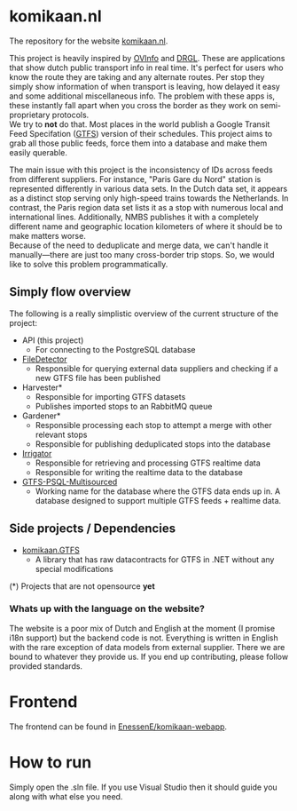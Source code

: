 # komikaan.nl
The repository for the website [komikaan.nl](https://komikaan.nl). <br>

This project is heavily inspired by [OVInfo](https://play.google.com/store/apps/details?id=nl.skywave.ovinfo&hl=en) and [DRGL](https://drgl.nl/). These are applications that show dutch public transport info in real time. It's perfect for users who know the route they are taking and any alternate routes. Per stop they simply show information of when transport is leaving, how delayed it easy and some additional miscellaneous info. The problem with these apps is, these instantly fall apart when you cross the border as they work on semi-proprietary protocols. <br>
We try to <b>not</b> do that. Most places in the world publish a Google Transit Feed Specifation ([GTFS](https://gtfs.org)) version of their schedules. This project aims to grab all those public feeds, force them into a database and make them easily querable. <br>

The main issue with this project is the inconsistency of IDs across feeds from different suppliers. For instance, "Paris Gare du Nord" station is represented differently in various data sets. In the Dutch data set, it appears as a distinct stop serving only high-speed trains towards the Netherlands. In contrast, the Paris region data set lists it as a stop with numerous local and international lines. Additionally, NMBS publishes it with a completely different name and geographic location kilometers of where it should be to make matters worse. <br> 
Because of the need to deduplicate and merge data, we can't handle it manually—there are just too many cross-border trip stops. So, we would like to solve this problem programmatically.

## Simply flow overview
The following is a really simplistic overview of the current structure of the project:
- API (this project)
    - For connecting to the PostgreSQL database
- [FileDetector](https://github.com/EnessenE/komikaan-file-detector)
    - Responsible for querying external data suppliers and checking if a new GTFS file has been published
- Harvester*
    - Responsible for importing GTFS datasets
    - Publishes imported stops to an RabbitMQ queue
- Gardener*
    - Responsible processing each stop to attempt a merge with other relevant stops
    - Responsible for publishing deduplicated stops into the database
- [Irrigator](https://github.com/EnessenE/komikaan-irrigator)
    - Responsible for retrieving and processing GTFS realtime data
    - Responsible for writing the realtime data to the database 
- [GTFS-PSQL-Multisourced](https://github.com/EnessenE/gtfs-psql-multisourced)
    - Working name for the database where the GTFS data ends up in. A database designed to support multiple GTFS feeds + realtime data.

## Side projects / Dependencies
- [komikaan.GTFS](https://github.com/EnessenE/komikaan-gtfs)
    - A library that has raw datacontracts for GTFS in .NET without any special modifications
  
(*) Projects that are not opensource <b>yet</b>

### Whats up with the language on the website?
The website is a poor mix of Dutch and English at the moment (I promise i18n support) but the backend code is not. Everything is written in English with the rare exception of data models from external supplier. There we are bound to whatever they provide us.
If you end up contributing, please follow provided standards.
# Frontend
The frontend can be found in [EnessenE/komikaan-webapp](https://github.com/EnessenE/komikaan).
# How to run
Simply open the .sln file. If you use Visual Studio then it should guide you along with what else you need.
